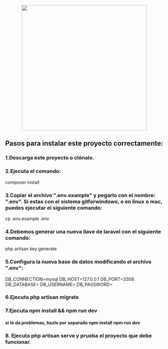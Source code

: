 <p align="center"><a href="https://laravel.com" target="_blank"><img src="https://raw.githubusercontent.com/laravel/art/master/logo-lockup/5%20SVG/2%20CMYK/1%20Full%20Color/laravel-logolockup-cmyk-red.svg" width="400"></a></p>


## Pasos para instalar este proyecto correctamente:

### 1.Descarga este proyecto o clónalo.

### 2.Ejecuta el comando:
composer install

### 3.Copiar el archivo ".env.example" y pegarlo con el nombre: ".env". Si estas con el sistema gitforwindows, o en linux o mac, puedes ejecutar el siguiente comando:
cp .env.example .env

### 4.Debemos generar una nueva llave de laravel con el siguiente comando:
php artisan key:generate

### 5.Configura la nueva base de datos modificando el archivo ".env":
DB_CONNECTION=mysql DB_HOST=127.0.0.1 DB_PORT=3306 DB_DATABASE= DB_USERNAME= DB_PASSWORD=

### 6.Ejecuta php artisan migrate

### 7.Ejecuta npm install && npm run dev

#### si te da problemas, hazlo por separado npm install npm run dev

### 8. Ejecuta php artisan serve y prueba el proyecto que debe funcionar.
